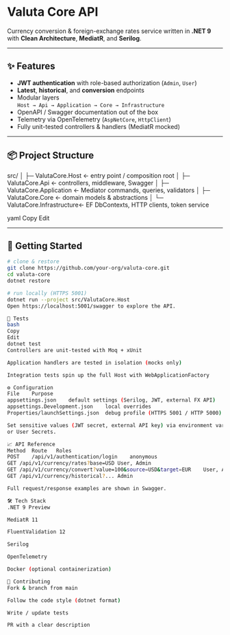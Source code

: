 # Valuta Core API

Currency conversion & foreign-exchange rates service written in **.NET 9**  
with **Clean Architecture**, **MediatR**, and **Serilog**.

---

## ✨ Features
- **JWT authentication** with role-based authorization (`Admin`, `User`)
- **Latest**, **historical**, and **conversion** endpoints
- Modular layers  
  `Host → Api → Application → Core → Infrastructure`
- OpenAPI / Swagger documentation out of the box
- Telemetry via OpenTelemetry (`AspNetCore`, `HttpClient`)
- Fully unit-tested controllers & handlers (MediatR mocked)

---

## 📦 Project Structure
src/
│
├─ ValutaCore.Host ← entry point / composition root
│
├─ ValutaCore.Api ← controllers, middleware, Swagger
│
├─ ValutaCore.Application ← Mediator commands, queries, validators
│
├─ ValutaCore.Core ← domain models & abstractions
│
└─ ValutaCore.Infrastructure← EF DbContexts, HTTP clients, token service

yaml
Copy
Edit

---

## 🚀 Getting Started

```bash
# clone & restore
git clone https://github.com/your-org/valuta-core.git
cd valuta-core
dotnet restore

# run locally (HTTPS 5001)
dotnet run --project src/ValutaCore.Host
Open https://localhost:5001/swagger to explore the API.

🧪 Tests
bash
Copy
Edit
dotnet test
Controllers are unit-tested with Moq + xUnit

Application handlers are tested in isolation (mocks only)

Integration tests spin up the full Host with WebApplicationFactory

⚙️ Configuration
File	Purpose
appsettings.json	default settings (Serilog, JWT, external FX API)
appsettings.Development.json	local overrides
Properties/launchSettings.json	debug profile (HTTPS 5001 / HTTP 5000)

Set sensitive values (JWT secret, external API key) via environment variables
or User Secrets.

📈 API Reference
Method	Route	Roles
POST	/api/v1/authentication/login	anonymous
GET	/api/v1/currency/rates?base=USD	User, Admin
GET	/api/v1/currency/convert?value=100&source=USD&target=EUR	User, Admin
GET	/api/v1/currency/historical?...	Admin

Full request/response examples are shown in Swagger.

🛠️ Tech Stack
.NET 9 Preview

MediatR 11

FluentValidation 12

Serilog

OpenTelemetry

Docker (optional containerization)

🤝 Contributing
Fork & branch from main

Follow the code style (dotnet format)

Write / update tests

PR with a clear description